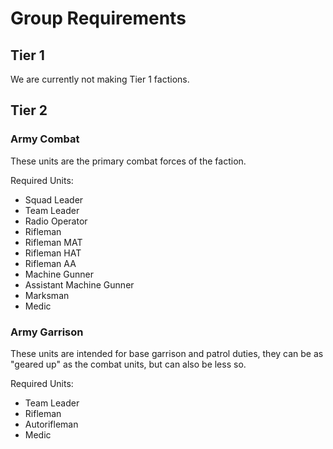 # Group Requirements

## Tier 1

We are currently not making Tier 1 factions.

## Tier 2

### Army Combat

These units are the primary combat forces of the faction.

Required Units:

- Squad Leader
- Team Leader
- Radio Operator
- Rifleman
- Rifleman MAT
- Rifleman HAT
- Rifleman AA
- Machine Gunner
- Assistant Machine Gunner
- Marksman
- Medic

### Army Garrison

These units are intended for base garrison and patrol duties, they can be as "geared up" as the combat units, but can also be less so.

Required Units:

- Team Leader
- Rifleman
- Autorifleman
- Medic

